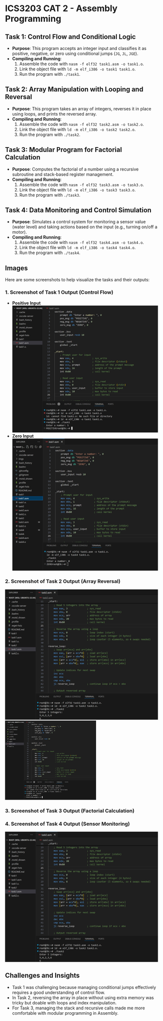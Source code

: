 # ICS3203 CAT 2 - Assembly Programming

## Task 1: Control Flow and Conditional Logic
- **Purpose**: This program accepts an integer input and classifies it as positive, negative, or zero using conditional jumps (`JG`, `JL`, `JGE`).
- **Compiling and Running**:
  1. Assemble the code with `nasm -f elf32 task1.asm -o task1.o`.
  2. Link the object file with `ld -m elf_i386 -o task1 task1.o`.
  3. Run the program with `./task1`.

## Task 2: Array Manipulation with Looping and Reversal
- **Purpose**: This program takes an array of integers, reverses it in place using loops, and prints the reversed array.
- **Compiling and Running**:
  1. Assemble the code with `nasm -f elf32 task2.asm -o task2.o`.
  2. Link the object file with `ld -m elf_i386 -o task2 task2.o`.
  3. Run the program with `./task2`.

## Task 3: Modular Program for Factorial Calculation
- **Purpose**: Computes the factorial of a number using a recursive subroutine and stack-based register management.
- **Compiling and Running**:
  1. Assemble the code with `nasm -f elf32 task3.asm -o task3.o`.
  2. Link the object file with `ld -m elf_i386 -o task3 task3.o`.
  3. Run the program with `./task3`.

## Task 4: Data Monitoring and Control Simulation
- **Purpose**: Simulates a control system for monitoring a sensor value (water level) and taking actions based on the input (e.g., turning on/off a motor).
- **Compiling and Running**:
  1. Assemble the code with `nasm -f elf32 task4.asm -o task4.o`.
  2. Link the object file with `ld -m elf_i386 -o task4 task4.o`.
  3. Run the program with `./task4`.

## Images

Here are some screenshots to help visualize the tasks and their outputs:

### 1. Screenshot of Task 1 Output (Control Flow)
- **Positive Input**  
  <img src="imgs/task1positive.JPG" width="600"/>  
- **Zero Input**  
  <img src="imgs/task1zero.JPG" width="600"/>

### 2. Screenshot of Task 2 Output (Array Reversal)

![Task 2](imgs/task2.JPG)
<img src="imgs/task1positive.JPG" width="300"/> 

### 3. Screenshot of Task 3 Output (Factorial Calculation)

### 4. Screenshot of Task 4 Output (Sensor Monitoring)

![Task 4](imgs/task2.JPG)

## Challenges and Insights
- Task 1 was challenging because managing conditional jumps effectively requires a good understanding of control flow.
- In Task 2, reversing the array in place without using extra memory was tricky but doable with loops and index manipulation.
- For Task 3, managing the stack and recursive calls made me more comfortable with modular programming in Assembly.
